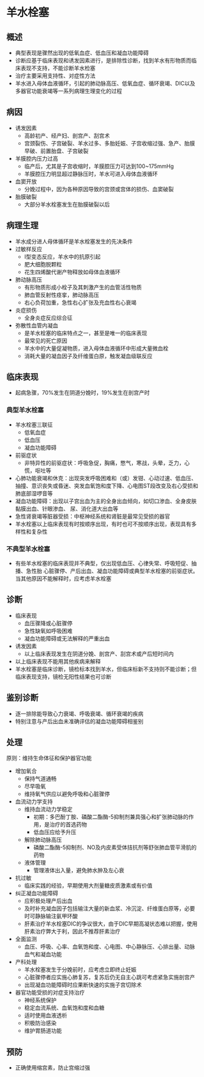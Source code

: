 # 羊水栓塞
## 概述
- 典型表现是骤然出现的低氧血症、低血压和凝血功能障碍
- 诊断应基于临床表现和诱发因素进行，是排除性诊断，找到羊水有形物质而临床表现不支持，不能诊断羊水检塞
- 治疗主要采用支持性、对症性方法
- 羊水进入母体血液循环，引起的肺动脉高压、低氧血症、循环衰竭、DIC以及多器官功能衰竭等一系列病理生理变化的过程
  
## 病因
- 诱发因素
  - 高龄初产、经产妇、剖宫产、刮宫术
  - 宫颈裂伤、子宫破裂、羊水过多、多胎妊娠、子宫收缩过强、急产、胎膜早破、前置胎盘、子宫破裂
- 羊膜腔内压力过高
  - 临产后，尤其是子宫收缩时，羊膜腔压力可达到100~175mmHg
  - 羊膜腔压力明显超过静脉压时，羊水可进入母体血液循环
- 血窦开放
  - 分娩过程中，因为各种原因导致的宫颈或宫体的损伤、血窦破裂
- 胎膜破裂
  - 大部分羊水栓塞发生在胎膜破裂以后

## 病理生理
- 羊水成分进人母体循环是羊水栓塞发生的先决条件
- 过敏样反应
  - Ⅰ型变态反应，羊水中的抗原引起
  - 肥大细胞脱颗粒
  - 花生四烯酸代谢产物释放如母体血液循环
- 肺动脉高压
  - 有形物质形成小栓子及其刺激产生的血管活性物质
  - 肺血管反射性痉挛，肺动脉高压
  - 右心负荷加重，急性右心扩张及充血性右心衰竭
- 炎症损伤
  - 全身炎症反应综合征
- 弥散性血管内凝血
  - 是羊水栓塞的临床特点之一，甚至是唯一的临床表现
  - 最常见的死亡原因
  - 羊水中的大量促凝物质，进入母体血液循环中形成大量微血栓
  - 消耗大量的凝血因子及纤维蛋白原，触发凝血级联反应


## 临床表现
- 起病急骤，70%发生在阴道分娩时，19%发生在剖宫产时
### 典型羊水栓塞
- 羊水栓塞三联征
  - 低氧血症
  - 低血压
  - 凝血功能障碍
- 前驱症状
  - 非特异性的前驱症状：呼吸急促，胸痛，憋气，寒战，头晕，乏力，心慌，呕吐等
- 心肺功能衰竭和休克：出现突发呼吸困难和（或）发钳、心动过速、低血压、抽撞、意识丧失或昏迷、突发血氧饱和度下降、心电图ST段改变及右心受损和肺底部湿啰音等
- 凝血功能障碍：出现以子宫出血为主的全身出血倾向，如切口渗血、全身皮肤黏膜出血、针眼渗血、 尿、消化道大出血等
- 急性肾衰竭等脏器受损：中枢神经系统和肾脏是最常见受损的器官
- 羊水栓塞以上临床表现有时按顺序出现，有时也可不按顺序出现，表现具有多样性和复杂性

### 不典型羊水栓塞
- 有些羊水栓塞的临床表现并不典型，仅出现低血压、心律失常、呼吸短促、抽播、急性胎 心脏骤停、产后出血、凝血功能障碍或典型羊水栓塞的前驱症状。当其他原因不能解释时，应考虑羊水栓塞


## 诊断
- 临床表现
  - 血压骤降或心脏骤停
  - 急性缺氧如呼吸困难
  - 凝血功能障碍或无法解释的严重出血
- 诱发因素
  - 以上临床表现发生在阴道分娩、剖宫产、刮宫术或产后短时间内
- 以上临床表现不能用其他疾病来解释
- 羊水栓塞是临床诊断，镜检标本找到羊水，但临床标新不支持则不能诊断；但临床表现支持，镜检无阳性结果也可诊断

## 鉴别诊断
- 逐一排除能导致心力衰竭、呼吸衰竭、循环衰竭的疾病
- 特别注意与产后出血未准确评估的凝血功能障碍相鉴别
## 处理
原则：维持生命体征和保护器官功能
- 增加氧合
  - 保持气道通畅
  - 尽早吸氧
  - 维持氧气供应以避免呼吸和心脏骤停
- 血流动力学支持
  - 维持血流动力学稳定
    - 初期：多巴酚丁胺、磷酸二酯酶-5抑制剂兼具强心和扩张肺动脉的作用，是治疗的首选药物
    - 低血压应给予升压
  - 解除肺动脉高压
    - 磷酸二酯酶-5抑制剂、NO及内皮素受体拮抗剂等舒张肺血管平滑肌的药物
  - 液体管理
    - 管理液体出入量，避免肺水肿及左心衰
- 抗过敏
  - 临床实践的经验，早期使用大剂量糖皮质激素或有价值
- 纠正凝血功能障碍
  - 应积极处理产后出血
  - 及时补充凝血因子包括输注大量的新血浆、冷沉淀、纤维蛋白原等，必要时可静脉输注氨甲环酸
  - 肝素治疗羊水栓塞DIC的争议很大，由于DIC早期高凝状态难以把握，使用肝素治疗弊大于利，因此不推荐肝素治疗
- 全面监测
  - 血压、呼吸、心率、血氧饱和度、心电图、中心静脉压、心排出量、动脉血气和凝血功能
- 产科处理
  - 羊水栓塞发生于分娩前时，应考虑立即终止妊娠
  - 心脏骤停者应实施心肺复苏，复苏后仍无自主心跳可考虑紧急实施剖宫产
  - 出现凝血功能障碍时应果断快速的实施子宫切除术
- 器官功能受损的对症支持治疗
  - 神经系统保护
  - 稳定血流系统、血氧饱和度和血糖
  - 适时使用血液透析
  - 积极防治感染
  - 维护胃肠道功能

## 预防
- 正确使用缩宫素，防止宫缩过强